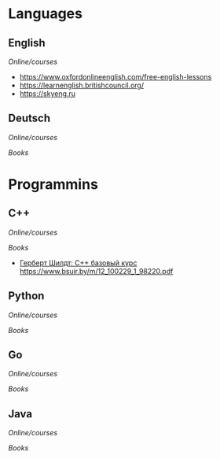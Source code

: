 # Languages
## English
*Online/courses*
- https://www.oxfordonlineenglish.com/free-english-lessons
- https://learnenglish.britishcouncil.org/
- https://skyeng.ru

## Deutsch
*Online/courses*

*Books*


# Programmins
## C++ 
*Online/courses*

*Books*
- [Герберт Шилдт: С++ базовый курс](Programming/C++/Books/12_100229_1_98220.pdf) https://www.bsuir.by/m/12_100229_1_98220.pdf

## Python
*Online/courses*

*Books*

## Go
*Online/courses*

*Books*

## Java
*Online/courses*

*Books*
